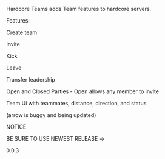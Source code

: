 
Hardcore Teams adds Team features to hardcore servers.


Features:

Create team

Invite

Kick

Leave

Transfer leadership

Open and Closed Parties - Open allows any member to invite


Team Ui with teammates, distance, direction, and status

(arrow is buggy and being updated)



NOTICE

BE SURE TO USE NEWEST RELEASE ->

0.0.3

